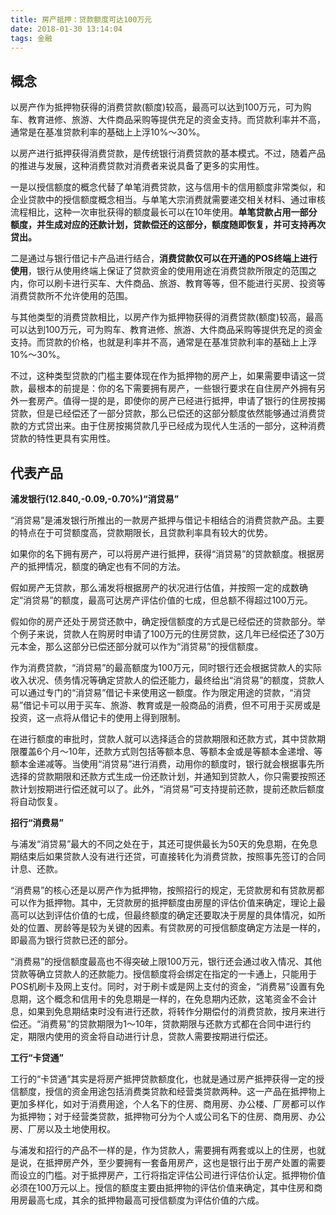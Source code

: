 ```yaml
---
title: 房产抵押：贷款额度可达100万元
date: 2018-01-30 13:14:04
tags: 金融
---
```


概念
--

以房产作为抵押物获得的消费贷款(额度)较高，最高可以达到100万元，可为购车、教育进修、旅游、大件商品采购等提供充足的资金支持。而贷款利率并不高，通常是在基准贷款利率的基础上上浮10%～30%。

以房产进行抵押获得消费贷款，是传统银行消费贷款的基本模式。不过，随着产品的推进与发展，这种消费贷款对消费者来说具备了更多的实用性。

一是以授信额度的概念代替了单笔消费贷款，这与信用卡的信用额度非常类似，和企业贷款中的授信额度概念相当。与单笔大宗消费就需要递交相关材料、通过审核流程相比，这种一次审批获得的额度最长可以在10年使用。**单笔贷款占用一部分额度，并生成对应的还款计划，贷款偿还的这部分，额度随即恢复，并可支持再次贷出。**

二是通过与银行借记卡产品进行结合，**消费贷款仅可以在开通的POS终端上进行使用**，银行从使用终端上保证了贷款资金的使用用途在消费贷款所限定的范围之内，你可以刷卡进行买车、大件商品、旅游、教育等等，但不能进行买房、投资等消费贷款所不允许使用的范围。

与其他类型的消费贷款相比，以房产作为抵押物获得的消费贷款(额度)较高，最高可以达到100万元，可为购车、教育进修、旅游、大件商品采购等提供充足的资金支持。而贷款的价格，也就是利率并不高，通常是在基准贷款利率的基础上上浮10%～30%。

不过，这种类型贷款的门槛主要体现在作为抵押物的房产上，如果需要申请这一贷款，最根本的前提是：你的名下需要拥有房产，一些银行要求在自住房产外拥有另外一套房产。值得一提的是，即使你的房产已经进行抵押，申请了银行的住房按揭贷款，但是已经偿还了一部分贷款，那么已偿还的这部分额度依然能够通过消费贷款的方式贷出来。由于住房按揭贷款几乎已经成为现代人生活的一部分，这种消费贷款的特性更具有实用性。

代表产品
----

**浦发银行(12.840,-0.09,-0.70%)“消贷易”**

“消贷易”是浦发银行所推出的一款房产抵押与借记卡相结合的消费贷款产品。主要的特点在于可贷额度高，贷款期限长，且贷款利率具有较大的优势。

如果你的名下拥有房产，可以将房产进行抵押，获得“消贷易”的贷款额度。根据房产的抵押情况，额度的确定也有不同的方法。

假如房产无贷款，那么浦发将根据房产的状况进行估值，并按照一定的成数确定“消贷易”的额度，最高可达房产评估价值的七成，但总额不得超过100万元。

假如你的房产还处于房贷还款中，确定授信额度的方式是已经偿还的贷款部分。举个例子来说，贷款人在购房时申请了100万元的住房贷款，这几年已经偿还了30万元本金，那么这部分已偿还部分就可以作为“消贷易”的授信额度。

作为消费贷款，“消贷易”的最高额度为100万元，同时银行还会根据贷款人的实际收入状况、债务情况等确定贷款人的偿还能力，最终给出“消贷易”的额度，贷款人可以通过专门的“消贷易”借记卡来使用这一额度。作为限定用途的贷款，“消贷易”借记卡可以用于买车、旅游、教育或是一般商品的消费，但不可用于买房或是投资，这一点将从借记卡的使用上得到限制。

在进行额度的审批时，贷款人就可以选择适合的贷款期限和还款方式，其中贷款期限覆盖6个月～10年，还款方式则包括等额本息、等额本金或是等额本金递增、等额本金递减等。当使用“消贷易”进行消费，动用你的额度时，银行就会根据事先所选择的贷款期限和还款方式生成一份还款计划，并通知到贷款人，你只需要按照还款计划按期进行偿还就可以了。此外，“消贷易”可支持提前还款，提前还款后额度将自动恢复。

**招行“消费易”**

与浦发“消贷易”最大的不同之处在于，其还可提供最长为50天的免息期，在免息期结束后如果贷款人没有进行还贷，可直接转化为消费贷款，按照事先签订的合同计息、还款。

“消费易”的核心还是以房产作为抵押物，按照招行的规定，无贷款房和有贷款房都可以作为抵押物。其中，无贷款房的抵押额度由房屋的评估价值来确定，理论上最高可以达到评估价值的七成，但最终额度的确定还要取决于房屋的具体情况，如所处的位置、房龄等是较为关键的因素。有贷款房的可授信额度确定方法是一样的，即最高为银行贷款已还的部分。

“消费易”的授信额度最高也不得突破上限100万元，银行还会通过收入情况、其他贷款等确立贷款人的还款能力。授信额度将会绑定在指定的一卡通上，只能用于POS机刷卡及网上支付。同时，对于刷卡或是网上支付的资金，“消费易”设置有免息期，这个概念和信用卡的免息期是一样的，在免息期内还款，这笔资金不会计息，如果到免息期结束时没有进行还款，将转作分期偿付的消费贷款，按月来进行偿还。“消费易”的贷款期限为1～10年，贷款期限与还款方式都在合同中进行约定，期限内使用的资金将自动进行计息，贷款人需要按期进行偿还。

**工行“卡贷通”**

工行的“卡贷通”其实是将房产抵押贷款额度化，也就是通过房产抵押获得一定的授信额度，授信的资金用途包括消费类贷款和经营类贷款两种。这一产品在抵押物上更加多样化，如对于消费用途，个人名下的住房、商用房、办公楼、厂房都可以作为抵押物；对于经营类贷款，抵押物可分为个人或公司名下的住房、商用房、办公房、厂房以及土地使用权。

与浦发和招行的产品不一样的是，作为贷款人，需要拥有两套或以上的住房，也就是说，在抵押房产外，至少要拥有一套备用房产，这也是银行出于房产处置的需要而设立的门槛。对于抵押房产，工行将指定评估公司进行评估价认定。抵押物价值必须在100万元以上。授信的额度主要由抵押物的评估价值来确定，其中住房和商用房最高七成，其余的抵押物最高可授信额度为评估价值的六成。
